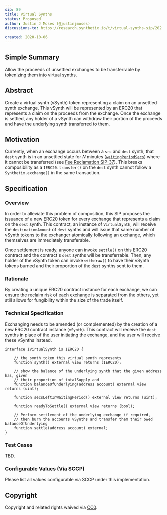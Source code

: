 ```yaml
---
sip: 89
title: Virtual Synths
status: Proposed
author: Justin J Moses (@justinjmoses)
discussions-to: https://research.synthetix.io/t/virtual-synths-sip/202

created: 2020-10-06
---
```


<!--You can leave these HTML comments in your merged SIP and delete the visible duplicate text guides, they will not appear and may be helpful to refer to if you edit it again. This is the suggested template for new SIPs. Note that an SIP number will be assigned by an editor. When opening a pull request to submit your SIP, please use an abbreviated title in the filename, `sip-draft_title_abbrev.md`. The title should be 44 characters or less.-->

## Simple Summary

<!--"If you can't explain it simply, you don't understand it well enough." Simply describe the outcome the proposed changes intends to achieve. This should be non-technical and accessible to a casual community member.-->

Allow the proceeds of unsettled exchanges to be transferrable by tokenizing them into virtual synths.

## Abstract

<!--A short (~200 word) description of the proposed change, the abstract should clearly describe the proposed change. This is what *will* be done if the SIP is implemented, not *why* it should be done or *how* it will be done. If the SIP proposes deploying a new contract, write, "we propose to deploy a new contract that will do x".-->

Create a virtual synth (vSynth) token representing a claim on an unsettled synth exchange. This vSynth will be represented by an ERC20 that represents a claim on the proceeds from the exchange. Once the exchange is settled, any holder of a vSynth can withdraw their portion of the proceeds and have the underlying synth transferred to them.

## Motivation

<!--This is the problem statement. This is the *why* of the SIP. It should clearly explain *why* the current state of the protocol is inadequate.  It is critical that you explain *why* the change is needed, if the SIP proposes changing how something is calculated, you must address *why* the current calculation is innaccurate or wrong. This is not the place to describe how the SIP will address the issue!-->

Currently, when an exchange occurs between a `src` and `dest` synth, that `dest` synth is in an unsettled state for _N_ minutes ([`waitingPeriodSecs`](https://docs.synthetix.io/contracts/source/contracts/systemsettings/#waitingperiodsecs)) where it cannot be transferred (see [Fee Reclamation SIP-37](./sip-37.md)). This breaks composibility as a `IERC20.transfer()` on the `dest` synth cannot follow a `Synthetix.exchange()` in the same transaction.

## Specification

<!--The specification should describe the syntax and semantics of any new feature, there are five sections
1. Overview
2. Rationale
3. Technical Specification
4. Test Cases
5. Configurable Values
-->

### Overview

<!--This is a high level overview of *how* the SIP will solve the problem. The overview should clearly describe how the new feature will be implemented.-->

In order to alleviate this problem of composition, this SIP proposes the issuance of a new ERC20 token for every exchange that represents a claim on the `dest` synth. This contract, an instance of `VirtualSynth`, will receive the `destinationAmount` of `dest` synths and will issue that same number of vSynth tokens to the exchanger atomically following an exchange, which themselves are immediately transferable.

Once settlement is ready, anyone can invoke `settle()` on this ERC20 contract and the contract's `dest` synths will be transferrable. Then, any holder of the vSynth token can invoke `withdraw()` to have their vSynth tokens burned and their proportion of the `dest` synths sent to them.

### Rationale

<!--This is where you explain the reasoning behind how you propose to solve the problem. Why did you propose to implement the change in this way, what were the considerations and trade-offs. The rationale fleshes out what motivated the design and why particular design decisions were made. It should describe alternate designs that were considered and related work. The rationale may also provide evidence of consensus within the community, and should discuss important objections or concerns raised during discussion.-->

By creating a unique ERC20 contract instance for each exchange, we can ensure the reclaim risk of each exchange is separated from the others, yet still allows for fungibility within the size of the trade itself.

### Technical Specification

<!--The technical specification should outline the public API of the changes proposed. That is, changes to any of the interfaces Synthetix currently exposes or the creations of new ones.-->

Exchanging needs to be amended (or complemented) by the creation of a new ERC20 contract instance (`vSynth`). This contract will receive the `dest` synths in place of the user initiating the exchange, and the user will receive these vSynths instead.

```solidity
interface IVirtualSynth is IERC20 {

    // the synth token this virtual synth represents
    function synth() external view returns (IERC20);

    // show the balance of the underlying synth that the given address has, given
    // their proportion of totalSupply and
    function balanceOfUnderlying(address account) external view returns (uint);

    function secsLeftInWaitingPeriod() external view returns (uint);

    function readyToSettle() external view returns (bool);

    // Perform settlement of the underlying exchange if required,
    // then burn the accounts vSynths and transfer them their owed balanceOfUnderlying
    function settle(address account) external;
}
```

### Test Cases

<!--Test cases for an implementation are mandatory for SIPs but can be included with the implementation..-->

TBD.

### Configurable Values (Via SCCP)

<!--Please list all values configurable via SCCP under this implementation.-->

Please list all values configurable via SCCP under this implementation.

## Copyright

Copyright and related rights waived via [CC0](https://creativecommons.org/publicdomain/zero/1.0/).
